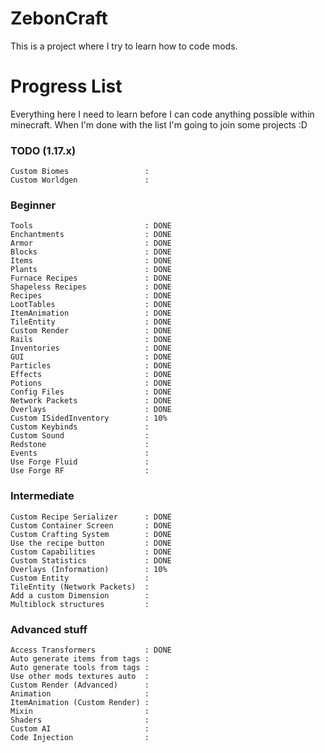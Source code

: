 # ZebonCraft

This is a project where I try to learn how to code mods.

# Progress List

Everything here I need to learn before I can code anything possible within minecraft.
When I'm done with the list I'm going to join some projects :D


### TODO (1.17.x)
```
Custom Biomes                 :
Custom Worldgen               :
```

### Beginner
```
Tools                         : DONE
Enchantments                  : DONE
Armor                         : DONE
Blocks                        : DONE
Items                         : DONE
Plants                        : DONE
Furnace Recipes               : DONE
Shapeless Recipes             : DONE
Recipes                       : DONE
LootTables                    : DONE
ItemAnimation                 : DONE
TileEntity                    : DONE
Custom Render                 : DONE
Rails                         : DONE
Inventories                   : DONE
GUI                           : DONE
Particles                     : DONE
Effects                       : DONE
Potions                       : DONE
Config Files                  : DONE
Network Packets               : DONE
Overlays                      : DONE
Custom ISidedInventory        : 10%
Custom Keybinds               :
Custom Sound                  :
Redstone                      :
Events                        :
Use Forge Fluid               :
Use Forge RF                  :
```

### Intermediate
```
Custom Recipe Serializer      : DONE
Custom Container Screen       : DONE
Custom Crafting System        : DONE
Use the recipe button         : DONE
Custom Capabilities           : DONE
Custom Statistics             : DONE
Overlays (Information)        : 10%
Custom Entity                 :
TileEntity (Network Packets)  :
Add a custom Dimension        :
Multiblock structures         :
```

### Advanced stuff
```
Access Transformers           : DONE
Auto generate items from tags :
Auto generate tools from tags :
Use other mods textures auto  :
Custom Render (Advanced)      :
Animation                     :
ItemAnimation (Custom Render) :
Mixin                         :
Shaders                       :
Custom AI                     :
Code Injection                :
```

